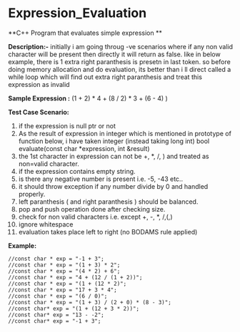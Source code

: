 # Expression_Evaluation
**C++ Program that evaluates simple expression **

**Description:-**
initially i am going throug -ve scenarios where if any non valid character will be present then directly it will return as false.
like in below example, there is 1 extra right paranthesis is presetn in last token.
so before doing memory allocation and do evaluation, its better than i ll direct called a while loop which will find out extra right paranthesis and treat this expression as invalid

**Sample Expression :** (1 + 2) * 4 + (8 / 2) * 3 + (6 - 4) )

**Test Case Scenario:**
1. if the expression is null ptr or not
2. As the result of expression in integer which is mentioned in prototype of function below, i have taken integer (instead taking long int)
       bool evaluate(const char *expression, int &result)
3. the 1st character in expression can not be +, *, /, ) and treated as non=valid character.
4. if the expression contains empty string.
5. is there any negative number is present i.e. -5, -43 etc..
6. it should throw exception if any number divide by 0 and handled properly.
7. left paranthesis ( and right paranthesis ) should be balanced.
8. pop and push operation done after checking size.
9. check for non valid characters i.e. except +, -, *, /,(,)
10. ignore whitespace
11. evaluation takes place left to right (no BODAMS rule applied)

**Example:**

    //const char * exp = "-1 + 3";
    //const char * exp = "(1 + 3) * 2";
    //const char * exp = "(4 * 2) + 6";
    //const char * exp = "4 + (12 / (1 + 2))";
    //const char * exp = "(1 + (12 * 2)";
    //const char * exp = "17 + 3 * 4";
    //const char * exp = "(6 / 0)";
    //const char * exp = "(1 + 3) / (2 + 0) * (8 - 3)";
    //const char* exp = "(1 + (12 + 3 * 2))";
    //const char* exp = "13 - -2";
    //const char* exp = "-1 + 3";

